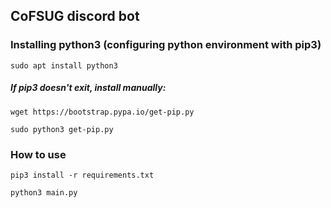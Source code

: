 ## CoFSUG discord bot

### Installing python3 (configuring python environment with pip3)

```
sudo apt install python3
```
##### If pip3 doesn't exit, install manually:
```
wget https://bootstrap.pypa.io/get-pip.py
```
```
sudo python3 get-pip.py
```
### How to use

```
pip3 install -r requirements.txt
```

```
python3 main.py
```
